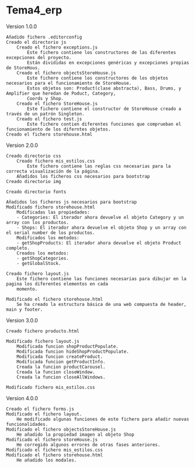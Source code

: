 # Tema4_erp
Version 1.0.0

    Añadido fichero .editorconfig
    Creado el directorio js
        Creado el fichero exceptions.js
            Este fichero contiene los constructores de las diferentes excepciones del proyecto.
            Están divididas en excepciones genéricas y excepciones propias de StoreHous.
        Creado el fichero objectsStoreHouse.js
            Este fichero contiene los constructores de los objetos necesarios para el funcionamiento de StoreHouse.
            Estos objetos son: Product(clase abstracta), Bass, Drums, y Amplifier que heredan de Poduct, Category,
            Coords y Shop.
        Creado el fichero StoreHouse.js
            Este fichero contiene el constructor de StoreHouse creado a través de un patrón Singleton.
        Creado el fichero test.js
            Este fichero contien diferentes funciones que comprueban el funcionamiento de los diferntes objetos.
    Creado el fichero storehouse.html

Version 2.0.0
    
    Creado directorio css
        Creado fichero mis_estilos.css
            Este fichero contiene las reglas css necesarias para la correcta visualización de la página.
        Añadidos los ficheros css necesarios para bootstrap
    Creado directorio img
    
    Creado directorio fonts
    
    Añadidos los ficheros js necesarios para bootstrap
    Modificado fichero storehouse.html
        Modificadas las propiedades:
        - Categories: El iterador ahora devuelve el objeto Category y un array con los productos.
        - Shops: El iterador ahora devuelve el objeto Shop y un array con el serial number de los productos.
        Modificados los metodos:
        - getShopProducts: El iterador ahora devuelve el objeto Product completo.
        Creados los metodos:
        - getShopCategories.
        - getGlobalStock.
        
    Creado fichero layout.js
        Este fichero contiene las funciones necesarias para dibujar en la pagina los diferentes elementos en cada
        momento.

    Modificado el fichero storehouse.html
        Se ha creado la estructura básica de una web compuesta de header, main y footer.
        
Version 3.0.0

    Creado fichero producto.html
    
    Modificado fichero layout.js
        Modificada funcion shopProductPopulate.
        Modificada funcion hideShopProductPopulate.
        Modificada funcion createProduct.
        Modificada funcion getProductInfo.
        Creada la funcion productCarousel.
        Creada la funcion closeWindow.
        Creada la funcion closeAllWindows.
        
    Modificado fichero mis_estilos.css

Version 4.0.0


    Creado el fichero forms.js
    Modificado el fichero layout.
        He modificado algunas funciones de este fichero para añadir nuevas funcionalidades.
    Modificado el fichero objectsStoreHouse.js
        He añadido la propiedad imagen al objeto Shop
    Modificado el fichero storeHouse.js
        He corregido algunos errores de otras fases anteriores.
    Modificado el fichero mis_estilos.css
    Modificado el fichero storehouse.html
        He añadido los modales.
